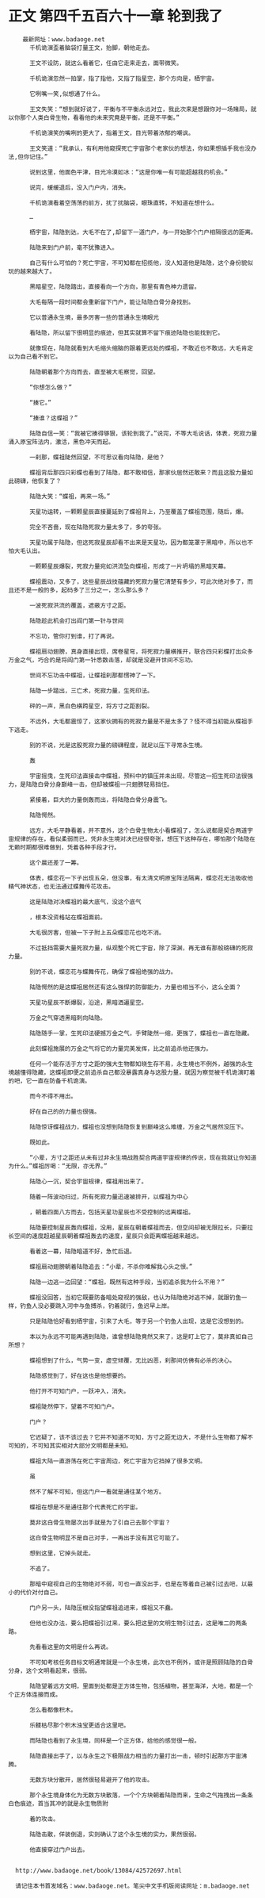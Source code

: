 # 正文 第四千五百六十一章 轮到我了
        最新网址：www.badaoge.net
          千机诡演歪着脑袋打量王文，抬脚，朝他走去。
      
          王文不设防，就这么看着它，任由它走来走去，面带微笑。
      
          千机诡演忽然一拍掌，指了指他，又指了指星空，那个方向是，栖宇宙。
      
          它咧嘴一笑,似想通了什么。
      
          王文失笑：“想到就好说了，平衡与不平衡永远对立，我此次来是想跟你对一场赌局，就以你那个人类白骨生物，看看他的未来究竟是平衡，还是不平衡。”
      
          千机诡演笑的嘴咧的更大了，指着王文，目光带着浓郁的嘲讽。
      
          王文笑道：“我承认，有利用他窥探死亡宇宙那个老家伙的想法，你如果想插手我也没办法,但你记住。”
      
          说到这里，他面色平津，目光冷漠如冰：“这是你唯一有可能超越我的机会。”
      
          说完，缓缓退后，没入门户内，消失。
      
          千机诡演看着空荡荡的前方，扰了扰脑袋，眼珠直转，不知道在想什么。
      
          …
      
          栖宇宙，陆隐到达，大毛不在了,却留下一道门户，与一开始那个门户相隔很远的距离。
      
          陆隐来到门户前，毫不犹豫进入。
      
          自己有什么可怕的？死亡宇宙，不可知都在招揽他，没人知道他是陆隐，这个身份貌似玩的越来越大了。
      
          黑暗星空，陆隐踏出，直接看向一个方向，那里有青色神力遗留。
      
          大毛每隔一段时间都会重新留下门户，能让陆隐白骨分身找到。
      
          它以普通永生境，最多厉害一些的普通永生境眼光
      
          看陆隐，所以留下很明显的痕迹，但其实就算不留下痕迹陆隐也能找到它。
      
          就像现在，陆隐就看到大毛缩头缩脑的跟着更远处的蝶祖，不敢近也不敢远，大毛肯定以为自己看不到它。
      
          陆隐朝着那个方向而去，直至被大毛察觉，回望。
      
          “你想怎么做？”
      
          “揍它。”
      
          “揍谁？这蝶祖？”
      
          陆隐自信一笑：“我被它揍得够狠，该轮到我了。”说完，不等大毛说话，体表，死寂力量涌入原宝阵法内，激活，黑色冲天而起。
      
          一刹那，蝶祖陡然回望，不可思议看向陆隐，是他？
      
          蝶祖背后那四只彩蝶也看到了陆隐，都不敢相信，那家伙居然还敢来？而且这股力量如此磅礴，他恢复了？
      
          陆隐大笑：“蝶祖，再来一场。”
      
          天星功运转，一颗颗星辰直接蔓延到了蝶祖背上，乃至覆盖了蝶祖范围，随后，爆。
      
          完全不吝啬，现在陆隐死寂力量太多了，多的夸张。
      
          天星功属于陆隐，但这死寂星辰却看不出来是天星功，因为都笼罩于黑暗中，所以也不怕大毛认出。
      
          一颗颗星辰爆裂，死寂力量宛如洪流坠向蝶祖，形成了一片坍塌的黑暗天幕。
      
          蝶祖震动，又多了，这些星辰战技蕴藏的死寂力量它清楚有多少，可此次绝对多了，而且还不是一般的多，起码多了三分之一，怎么那么多？
      
          一波死寂洪流的覆盖，遮蔽方寸之距。
      
          陆隐趁此机会打出阎门第一针与世间
      
          不忘功，管你打到谁，打了再说。
      
          蝶祖扇动翅膀，真身直接出现，席卷星穹，将死寂力量横推开，联合四只彩蝶打出众多万金之气，巧合的是将阎门第一针悉数击落，却就是没避开世间不忘功。
      
          世间不忘功击中蝶祖，让蝶祖刹那都愣神了一下。
      
          陆隐一步踏出，三亡术，死寂力量，生死印法。
      
          砰的一声，黑白色横跨星空，将方寸之距割裂。
      
          不远外，大毛都震惊了，这家伙拥有的死寂力量是不是太多了？怪不得当初能从蝶祖手下逃走。
      
          别的不说，光是这股死寂力量的磅礴程度，就足以压下寻常永生境。
      
          轰
      
          宇宙摇曳，生死印法直接击中蝶祖，预料中的镇压并未出现，尽管这一招生死印法很强力，是陆隐白骨分身巅峰一击，但却被蝶祖一只翅膀轻易挡住。
      
          紧接着，巨大的力量倒轰而出，将陆隐白骨分身震飞。
      
          陆隐愕然。
      
          远方，大毛平静看着，并不意外，这个白骨生物太小看蝶祖了，怎么说都是契合两道宇宙规律的存在，看似柔弱而已，凭非永生境对决已经很夸张，想压下这种存在，哪怕那个陆隐在无赖时期都很难做到，凭着各种手段才行。
      
          这个晨还差了一筹。
      
          体表，蝶恋花一下子出现五朵，但没事，有太清文明原宝阵法隔离，蝶恋花无法吸收他精气神状态，也无法通过蝶舞传花攻击。
      
          这是陆隐对决蝶祖的最大底气，没这个底气
      
          ，根本没资格站在蝶祖面前。
      
          大毛很厉害，但被一下子附上五朵蝶恋花也吃不消。
      
          不过抵挡需要大量死寂力量，纵观整个死亡宇宙，除了深渊，再无谁有那般磅礴的死寂力量。
      
          别的不说，蝶恋花与蝶舞传花，确保了蝶祖绝强的战力。
      
          陆隐愕然的是这蝶祖居然还有这么强悍的防御能力，力量也相当不小，这么全面？
      
          天星功星辰不断爆裂，沿途，黑暗洒遍星空。
      
          万金之气穿透黑暗刺向陆隐。
      
          陆隐随手一掌，生死印法硬撼万金之气，手臂陡然一缩，更强了，蝶祖也一直在隐藏。
      
          此刻蝶祖施展的万金之气将它的力量完美发挥，比之前追杀他还强力。
      
          任何一个能存活于方寸之距的强大生物都知晓生存不易，永生境也不例外，越强的永生境越懂得隐藏，这蝶祖即便之前追杀自己都没暴露真身与这股力量，就因为察觉被千机诡演盯着的吧，它一直在防备千机诡演。
      
          而今不得不用出。
      
          好在自己的的力量也很强。
      
          陆隐惊讶蝶祖战力，蝶祖也没想到陆隐恢复到巅峰这么难缠，万金之气居然没压下。
      
          既如此。
      
          “小辈，方寸之距还从未有过非永生境战胜契合两道宇宙规律的传说，现在我就让你知道为什么。”蝶祖厉喝：“无限，亦无界。”
      
          陆隐心一沉，契合宇宙规律，蝶祖用出来了。
      
          随着一阵波动扫过，所有死寂力量迅速被排开，以蝶祖为中心
      
          ，朝着四面八方而去，包括天星功星辰也不受控制的远离蝶祖。
      
          陆隐要控制星辰轰向蝶祖，没用，星辰在朝着蝶祖而去，但空间却被无限拉长，只要拉长空间的速度超越星辰朝着蝶祖轰去的速度，星辰只会距离蝶祖越来越远。
      
          看着这一幕，陆隐暗道不好，急忙后退。
      
          蝶祖扇动翅膀朝着陆隐追去：“小辈，不杀你难解我心头之恨。”
      
          陆隐一边逃一边回望：“蝶祖，既然有这种手段，当初追杀我为什么不用？”
      
          蝶祖没回答，当初它既要防备暗处窥视的强敌，也认为陆隐绝对逃不掉，就跟钓鱼一样，钓鱼人没必要跳入河中与鱼搏杀，钓着就行，鱼迟早上岸。
      
          只是陆隐恰好看到栖宇宙，引来了大毛，等于另一个钓鱼人出现，这是它没想到的。
      
          本以为永远不可能再遇到陆隐，谁曾想陆隐竟然又来了，这是盯上它了，莫非真如自己所想？
      
          蝶祖想到了什么，气势一变，虚空倾覆，无比凶恶，刹那间仿佛有必杀的决心。
      
          陆隐感觉到了，好在这也是他想要的。
      
          他打开不可知门户，一跃冲入，消失。
      
          蝶祖陡然停下，望着不可知门户。
      
          门户？
      
          它迟疑了，该不该过去？它并不知道不可知，方寸之距无边大，不是什么生物都了解不可知的，不可知其实相对大部分文明都是未知。
      
          蝶祖大陆一直游荡在死亡宇宙周边，死亡宇宙为它挡掉了很多文明。
      
          虽
      
          然不了解不可知，但这门户一看就是通往某个地方。
      
          蝶祖在想是不是通往那个代表死亡的宇宙。
      
          莫非这白骨生物屡次出手就是为了引自己去那个宇宙？
      
          这白骨生物明显不是自己对手，一再出手没有其它可能了。
      
          想到这里，它掉头就走。
      
          不追了。
      
          那暗中窥视自己的生物绝对不弱，可也一直没出手，也是在等着自己被引过去吧，以最小的代价对付自己。
      
          门户另一头，陆隐压根没指望蝶祖追进来，蝶祖又不蠢。
      
          但他也没办法，要么把蝶祖引过来，要么把这里的文明生物引过去，这是唯二的两条路。
      
          先看看这里的文明是什么再说。
      
          不可知考核任务目标文明通常就是一个永生境，此次也不例外，或许是照顾陆隐的白骨分身，这个文明看起来，很弱。
      
          陆隐望着远方文明，里面到处都是正方体生物，包括植物，甚至海洋，大地，都是一个个正方体连接而成。
      
          怎么看都像积木。
      
          乐髅枯尽那个积木浊宝更适合这里吧。
      
          而陆隐也看到了永生境，同样是一个正方体，给他的感觉很一般。
      
          陆隐直接出手了，以与永生之下极限战力相当的力量打出一击，顿时引起那方宇宙沸腾。
      
          无数方块分散开，居然很轻易避开了他的攻击。
      
          那个永生境身体化为无数方块散落，一个个方块朝着陆隐而来，生命之气拖拽出一条条白色痕迹，首当其冲的就是永生物质附
      
          着的攻击。
      
          陆隐击散，佯装倒退，实则确认了这个永生境的实力，果然很弱。
      
          他直接穿过门户出去。
      
      
      http://www.badaoge.net/book/13084/42572697.html
      
      请记住本书首发域名：www.badaoge.net。笔尖中文手机版阅读网址：m.badaoge.net